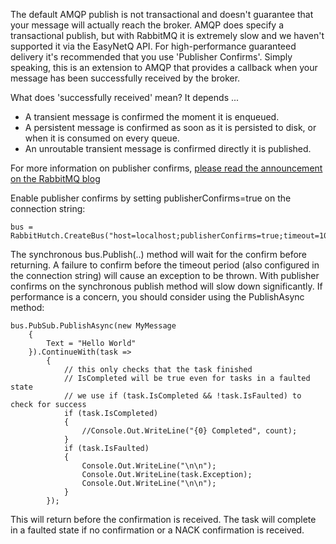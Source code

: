 The default AMQP publish is not transactional and doesn't guarantee that your message will actually reach the broker. AMQP does specify a transactional publish, but with RabbitMQ it is extremely slow and we haven't supported it via the EasyNetQ API. For high-performance guaranteed delivery it's recommended that you use 'Publisher Confirms'. Simply speaking, this is an extension to AMQP that provides a callback when your message has been successfully received by the broker.

What does 'successfully received' mean? It depends ...

* A transient message is confirmed the moment it is enqueued.
* A persistent message is confirmed as soon as it is persisted to disk, or when it is consumed on every queue.
* An unroutable transient message is confirmed directly it is published.

For more information on publisher confirms, [please read the announcement on the RabbitMQ blog](http://www.rabbitmq.com/blog/2011/02/10/introducing-publisher-confirms/)

Enable publisher confirms by setting publisherConfirms=true on the connection string:

    bus = RabbitHutch.CreateBus("host=localhost;publisherConfirms=true;timeout=10");

The synchronous bus.Publish(..) method will wait for the confirm before returning. A failure to confirm before the timeout period (also configured in the connection string) will cause an exception to be thrown. With publisher confirms on the synchronous publish method will slow down significantly. If performance is a concern, you should consider using the PublishAsync method:

    bus.PubSub.PublishAsync(new MyMessage
        {
            Text = "Hello World"
        }).ContinueWith(task =>
            {
                // this only checks that the task finished
                // IsCompleted will be true even for tasks in a faulted state
                // we use if (task.IsCompleted && !task.IsFaulted) to check for success
                if (task.IsCompleted) 
                {
                    //Console.Out.WriteLine("{0} Completed", count);
                }
                if (task.IsFaulted)
                {
                    Console.Out.WriteLine("\n\n");
                    Console.Out.WriteLine(task.Exception);
                    Console.Out.WriteLine("\n\n");
                }
            });

This will return before the confirmation is received. The task will complete in a faulted state if no confirmation or a NACK confirmation is received.